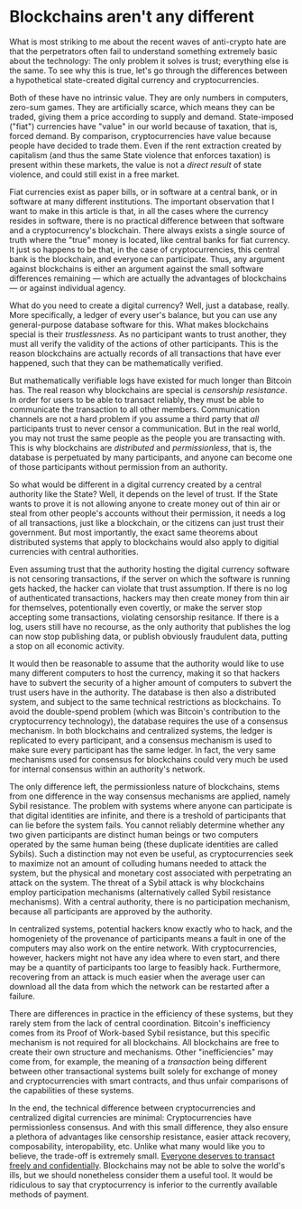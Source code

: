 # Blockchains aren't any different

What is most striking to me about the recent waves of anti-crypto hate are that
the perpetrators often fail to understand something extremely basic about the
technology: The only problem it solves is trust; everything else is the same.
To see why this is true, let's go through the differences between a
hypothetical state-created digital currency and cryptocurrencies.

Both of these have no intrinsic value. They are only numbers in computers,
zero-sum games. They are artificially scarce, which means they can be traded,
giving them a price according to supply and demand. State-imposed ("fiat")
currencies have "value" in our world because of taxation, that is, forced
demand. By comparison, cryptocurrencies have value because people have decided
to trade them. Even if the rent extraction created by capitalism (and thus the
same State violence that enforces taxation) is present within these markets,
the value is not a *direct result* of state violence, and could still exist in
a free market.

Fiat currencies exist as paper bills, or in software at a central bank, or in
software at many different institutions. The important observation that I want
to make in this article is that, in all the cases where the currency resides in
software, there is no practical difference between that software and a
cryptocurrency's blockchain. There always exists a single source of truth where
the "true" money is located, like central banks for fiat currency. It just so
happens to be that, in the case of cryptocurrencies, this central bank is the
blockchain, and everyone can participate. Thus, any argument against
blockchains is either an argument against the small software differences
remaining — which are actually the advantages of blockchains — or against
individual agency.

What do you need to create a digital currency? Well, just a database, really.
More specifically, a ledger of every user's balance, but you can use any
general-purpose database software for this. What makes blockchains special is
their *trustlessness*. As no participant wants to trust another, they must all
verify the validity of the actions of other participants. This is the reason
blockchains are actually records of all transactions that have ever happened,
such that they can be mathematically verified.

But mathematically verifiable logs have existed for much longer than Bitcoin
has. The real reason why blockchains are special is *censorship resistance*.
In order for users to be able to transact reliably, they must be able to
communicate the transaction to all other members. Communication channels are
not a hard problem if you assume a third party that *all* participants trust
to never censor a communication. But in the real world, you may not trust the
same people as the people you are transacting with. This is why blockchains are
*distributed* and *permissionless*, that is, the database is perpetuated by
many participants, and anyone can become one of those participants without
permission from an authority.

So what would be different in a digital currency created by a central authority
like the State? Well, it depends on the level of trust. If the State wants to
prove it is not allowing anyone to create money out of thin air or steal from
other people's accounts without their permission, it needs a log of all
transactions, just like a blockchain, or the citizens can just trust their
government. But most importantly, the exact same theorems about distributed
systems that apply to blockchains would also apply to digitial currencies with
central authorities.

Even assuming trust that the authority hosting the digital currency software
is not censoring transactions, if the server on which the software is running
gets hacked, the hacker can violate that trust assumption. If there is no log
of authenticated transactions, hackers may then create money from thin air for
themselves, potentionally even covertly, or make the server stop accepting some
transactions, violating censorship resitance. If there is a log, users still have
no recourse, as the only authority that publishes the log can now stop
publishing data, or publish obviously fraudulent data, putting a stop on all
economic activity.

It would then be reasonable to assume that the authority would like to use
many different computers to host the currency, making it so that hackers have
to subvert the security of a higher amount of computers to subvert the trust
users have in the authority. The database is then also a distributed system,
and subject to the same technical restrictions as blockchains. To avoid the
double-spend problem (which was Bitcoin's contribution to the cryptocurrency
technology), the database requires the use of a consensus mechanism. In both
blockchains and centralized systems, the ledger is replicated to every
participant, and a consensus mechanism is used to make sure every participant
has the same ledger. In fact, the very same mechanisms used for consensus for
blockchains could very much be used for internal consensus within an
authority's network.

The only difference left, the permissionless nature of blockchains,
stems from one difference in the way consensus mechanisms are applied, namely
Sybil resistance. The problem with systems where anyone can participate is that
digital identities are infinite, and there is a treshold of participants that
can lie before the system fails. You cannot reliably determine whether any two
given participants are distinct human beings or two computers operated by the
same human being (these duplicate identities are called Sybils). Such a
distinction may not even be useful, as cryptocurrencies seek to maximize not an
amount of colluding humans needed to attack the system, but the physical and
monetary cost associated with perpetrating an attack on the system. The threat
of a Sybil attack is why blockchains employ participation mechanisms
(alternatively called Sybil resistance mechanisms). With a central authority,
there is no participation mechanism, because all participants are approved by
the authority.

In centralized systems, potential hackers know exactly who to hack, and the
homogeniety of the provenance of participants means a fault in one of the
computers may also work on the entire network. With cryptocurrencies, however,
hackers might not have any idea where to even start, and there may be a
quantity of participants too large to feasibly hack. Furthermore, recovering
from an attack is much easier when the average user can download all the data
from which the network can be restarted after a failure.

There are differences in practice in the efficiency of these systems, but they
rarely stem from the lack of central coordination. Bitcoin's inefficiency comes
from its Proof of Work-based Sybil resistance, but this specific mechanism is
not required for all blockchains. All blockchains are free to create their own
structure and mechanisms. Other "inefficiencies" may come from, for example,
the meaning of a *transaction* being different between other transactional
systems built solely for exchange of money and cryptocurrencies with smart
contracts, and thus unfair comparisons of the capabilities of these systems.

In the end, the technical difference between cryptocurrencies and centralized
digital currencies are minimal: Cryptocurrencies have permissionless consensus.
And with this small difference, they also ensure a plethora of advantages like
censorship resistance, easier attack recovery, composability, interopability,
etc. Unlike what many would like you to believe, the trade-off is extremely
small. [Everyone deserves to transact freely and
confidentially](crypto_is_for_criminals.html). Blockchains may not be able to
solve the world's ills, but we should nonetheless consider them a useful tool.
It would be ridiculous to say that cryptocurrency is inferior to the currently
available methods of payment.
